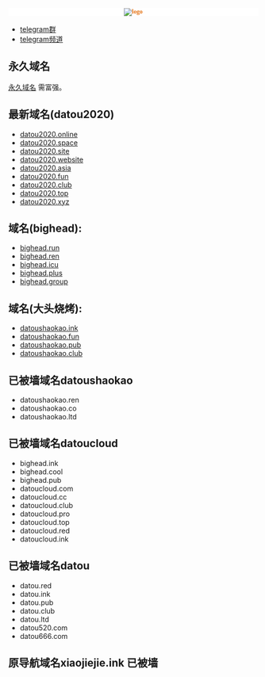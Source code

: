 <p style="font-family: &quot;Microsoft YaHei&quot;; font-size: medium; white-space: normal; background-color: rgb(255, 255, 255); text-align: center;">
    <strong><span style="color: rgb(227, 108, 9); font-family: 微软雅黑, &quot;Microsoft YaHei&quot;; font-size: 12px;"><img src="https://datou.ink/assets/images/home_logo.svg" alt="logo"/></span></strong><br/>
</p>

- [telegram群](https://t.me/BigHeadSSRV2ray)
- [telegram频道](https://t.me/BigHeadssr)

## 永久域名

[永久域名](https://datoussr.com) 需富强。
## 最新域名(datou2020)
- [datou2020.online](https://datou2020.online) 
- [datou2020.space](https://datou2020.space) 
- [datou2020.site](https://datou2020.site)
- [datou2020.website](https://datou2020.website) 
- [datou2020.asia](https://datou2020.asia)
- [datou2020.fun](https://datou2020.fun) 
- [datou2020.club](https://datou2020.club) 
- [datou2020.top](https://datou2020.top)
- [datou2020.xyz](https://datou2020.xyz) 
## 域名(bighead):
- [bighead.run](https://bighead.run) 
- [bighead.ren](https://bighead.ren) 
- [bighead.icu](https://bighead.icu)
- [bighead.plus](https://bighead.plus) 
- [bighead.group](https://bighead.group)
## 域名(大头烧烤):
- [datoushaokao.ink](https://datoushaokao.ink) 
- [datoushaokao.fun](https://datoushaokao.fun) 
- [datoushaokao.pub](https://datoushaokao.pub) 
- [datoushaokao.club](https://datoushaokao.club) 
## 已被墙域名datoushaokao
- datoushaokao.ren
- datoushaokao.co
- datoushaokao.ltd
## 已被墙域名datoucloud
- bighead.ink
- bighead.cool
- bighead.pub
- datoucloud.com
- datoucloud.cc
- datoucloud.club
- datoucloud.pro
- datoucloud.top
- datoucloud.red
- datoucloud.ink
## 已被墙域名datou
- datou.red
- datou.ink
- datou.pub
- datou.club
- datou.ltd
- datou520.com
- datou666.com


## 原导航域名xiaojiejie.ink 已被墙



